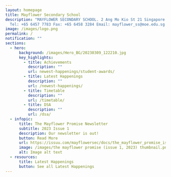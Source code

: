 ```yaml
---
layout: homepage
title: Mayflower Secondary School
description: "MAYFLOWER SECONDARY SCHOOL. 2 Ang Mo Kio St 21 Singapore 569384
  Tel: +65 6457 7783 Fax: +65 6458 3284 Email: mayflower_ss@moe.edu.sg."
image: /images/logo.png
permalink: /
notification: ""
sections:
  - hero:
      background: /images/Hero_BG/20230309_122210.jpg
      key_highlights:
        - title: Achievements
          description: ""
          url: newest-happenings/student-awards/
        - title: Latest Happenings
          description: ""
          url: /newest-happenings/
        - title: Timetable
          description: ""
          url: /timetable/
        - title: DSA
          description: ""
          url: /dsa/
  - infopic:
      title: The Mayflower Promise Newsletter
      subtitle: 2023 Issue 1
      description: Our newsletter is out!
      button: Read More
      url: https://issuu.com/mayflowersec/docs/the_mayflower_promise_issue_1_2023_?fr=sOGQyZjU4NTAzNjI
      image: /images/the mayflower promise (issue 1, 2023) thumbnail.png
      alt: Image alt text
  - resources:
      title: Latest Happenings
      button: See all Latest Happenings
---
```

